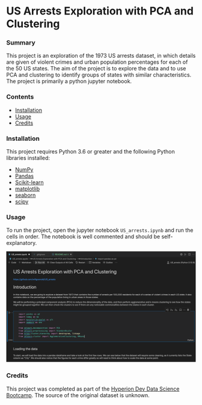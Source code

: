 # US Arrests Exploration with PCA and Clustering

### Summary

This project is an exploration of the 1973 US arrests dataset, in which details are given of violent crimes and urban population percentages for each of the 50 US states. The aim of the project is to explore the data and to use PCA and clustering to identify groups of states with similar characteristics. The project is primarily a python jupyter notebook.

### Contents

- [Installation](#Installation)
- [Usage](#Usage)
- [Credits](#Credits)

### Installation

This project requires Python 3.6 or greater and the following Python libraries installed:

- [NumPy](http://www.numpy.org/)
- [Pandas](http://pandas.pydata.org)
- [Scikit-learn](http://scikit-learn.org/stable/)
- [matplotlib](http://matplotlib.org/)
- [seaborn](https://seaborn.pydata.org/)
- [scipy](https://www.scipy.org/)

### Usage

To run the project, open the jupyter notebook `US_arrests.ipynb` and run the cells in order. The notebook is well commented and should be self-explanatory. 

![Run All](images/US_Arrests_Screen.png)

### Credits

This project was completed as part of the [Hyperion Dev Data Science Bootcamp](https://www.hyperiondev.com/bootcamps/data-science-bootcamp/). The source of the original dataset is unknown. 